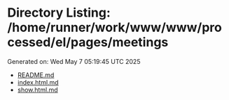 # Directory Listing: /home/runner/work/www/www/processed/el/pages/meetings
Generated on: Wed May  7 05:19:45 UTC 2025

- [README.md](README.md)
- [index.html.md](index.html.md)
- [show.html.md](show.html.md)
